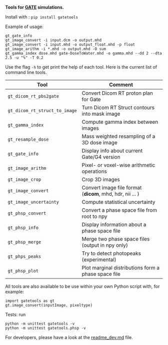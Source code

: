 **Tools for [GATE](https://github.com/OpenGATE/Gate/) simulations.**

Install with : `pip install gatetools` 

Example of usage: 
```
gt_gate_info
gt_image_convert -i input.dcm -o output.mhd
gt_image_convert -i input.mhd -o output_float.mhd -p float
gt_image_arithm -i *.mhd -o output.mhd -O sum
gt_gamma_index dose.mhd gate-DoseToWater.mhd -o gamma.mhd --dd 2 --dta 2.5 -u "%" -T 0.2
```

Use the flag `-h` to get print the help of each tool. Here is the current list of command line tools. 

| Tool                          | Comment                                                   |
| -------------                 | -------------                                             |
| `gt_dicom_rt_pbs2gate`        | Convert Dicom RT proton plan for Gate                     |
| `gt_dicom_rt_struct_to_image` | Turn Dicom RT Struct contours into mask image             |
| `gt_gamma_index`              | Compute gamma index between images                        |
| `gt_resample_dose`            | Mass weighted resampling of a 3D dose image               |
| `gt_gate_info`                | Display info about current Gate/G4 version                |
| `gt_image_arithm`             | Pixel- or voxel-wise arithmetic operations                |
| `gt_image_crop`               | Crop 3D images                                            |
| `gt_image_convert`            | Convert image file format (**dicom**, mhd, hdr, nii ... ) |
| `gt_image_uncertainty`        | Compute statistical uncertainty                           |
| `gt_phsp_convert`             | Convert a phase space file from root to npy               |
| `gt_phsp_info`                | Display information about a phase space file              |
| `gt_phsp_merge`               | Merge two phase space files (output in npy only)          |
| `gt_phps_peaks`               | Try to detect photopeaks (experimental)                   |
| `gt_phsp_plot`                | Plot marginal distributions form a phase space file       |

All tools are also available to be use within your own Python script with, for example: 
```
import gatetools as gt
gt.image_convert(inputImage, pixeltype)
```

Tests: run 
```
python -m unittest gatetools -v
python -m unittest gatetools.phsp -v
```

For developers, please have a look at the [readme_dev.md](readme_dev.md) file. 

